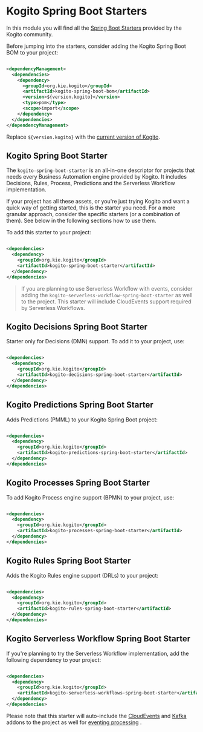 # Kogito Spring Boot Starters

In this module you will find all
the [Spring Boot Starters](https://github.com/spring-projects/spring-boot/tree/main/spring-boot-project/spring-boot-starters)
provided by the Kogito community.

Before jumping into the starters, consider adding the Kogito Spring Boot BOM to your project:

```xml

<dependencyManagement>
  <dependencies>
    <dependency>
      <groupId>org.kie.kogito</groupId>
      <artifactId>kogito-spring-boot-bom</artifactId>
      <version>${version.kogito}</version>
      <type>pom</type>
      <scope>import</scope>
    </dependency>
  </dependencies>
</dependencyManagement>
```

Replace `${version.kogito}` with the [current version of Kogito](https://github.com/kiegroup/kogito-runtimes/releases).

## Kogito Spring Boot Starter

The `kogito-spring-boot-starter` is an all-in-one descriptor for projects that needs every Business Automation engine
provided by Kogito. It includes Decisions, Rules, Process, Predictions and the Serverless Workflow implementation.

If your project has all these assets, or you're just trying Kogito and want a quick way of getting started, this is the
starter you need. For a more granular approach, consider the specific starters (or a combination of them). See below in
the following sections how to use them.

To add this starter to your project:

```xml

<dependencies>
  <dependency>
    <groupId>org.kie.kogito</groupId>
    <artifactId>kogito-spring-boot-starter</artifactId>
  </dependency>
</dependencies>
```

> If you are planning to use Serverless Workflow with events, consider adding the `kogito-serverless-workflow-spring-boot-starter` as well to the project. This starter will include CloudEvents support required by Serverless Workflows.

## Kogito Decisions Spring Boot Starter

Starter only for Decisions (DMN) support. To add it to your project, use:

```xml

<dependencies>
  <dependency>
    <groupId>org.kie.kogito</groupId>
    <artifactId>kogito-decisions-spring-boot-starter</artifactId>
  </dependency>
</dependencies>
```

## Kogito Predictions Spring Boot Starter

Adds Predictions (PMML) to your Kogito Spring Boot project:

```xml

<dependencies>
  <dependency>
    <groupId>org.kie.kogito</groupId>
    <artifactId>kogito-predictions-spring-boot-starter</artifactId>
  </dependency>
</dependencies>
```

## Kogito Processes Spring Boot Starter

To add Kogito Process engine support (BPMN) to your project, use:

```xml

<dependencies>
  <dependency>
    <groupId>org.kie.kogito</groupId>
    <artifactId>kogito-processes-spring-boot-starter</artifactId>
  </dependency>
</dependencies>
```

## Kogito Rules Spring Boot Starter

Adds the Kogito Rules engine support (DRLs) to your project:

```xml

<dependencies>
  <dependency>
    <groupId>org.kie.kogito</groupId>
    <artifactId>kogito-rules-spring-boot-starter</artifactId>
  </dependency>
</dependencies>
```

## Kogito Serverless Workflow Spring Boot Starter

If you're planning to try the Serverless Workflow implementation, add the following dependency to your project:

```xml

<dependencies>
  <dependency>
    <groupId>org.kie.kogito</groupId>
    <artifactId>kogito-serverless-workflows-spring-boot-starter</artifactId>
  </dependency>
</dependencies>
```

Please note that this starter will auto-include the [CloudEvents](../addons/cloudevents)
and [Kafka](../addons/events/kafka) addons to the project as well
for [eventing processing](https://github.com/serverlessworkflow/specification/blob/0.6.x/specification.md#Event-Definition)
.
